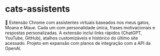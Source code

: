 # cats-assistents
🧠 Extensão Chrome com assistentes virtuais baseados nos meus gatos, Moana e Maue. Cada um com personalidade única, frases motivacionais e respostas personalizadas. A extensão inclui links rápidos (ChatGPT, YouTube, GitHub), atalhos customizáveis e histórico do último site acessado. Projeto em expansão com planos de integração com a API da OpenAI.
